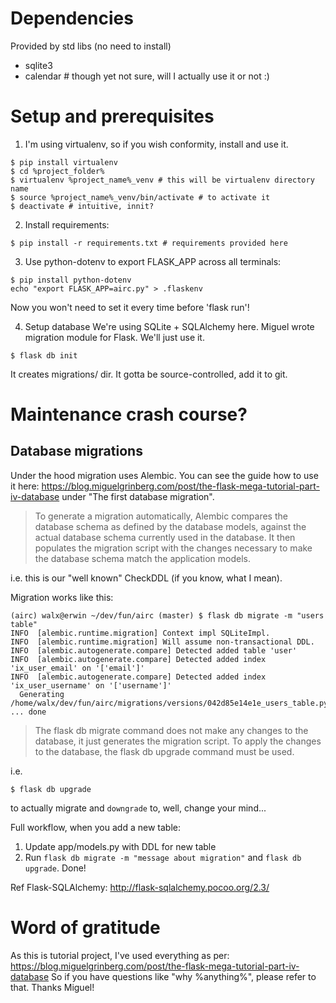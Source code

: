 
# Dependencies

Provided by std libs (no need to install)
- sqlite3
- calendar # though yet not sure, will I actually use it or not :)

# Setup and prerequisites

1. I'm using virtualenv, so if you wish conformity, install and use it.
```
$ pip install virtualenv
$ cd %project_folder%
$ virtualenv %project_name%_venv # this will be virtualenv directory name
$ source %project_name%_venv/bin/activate # to activate it
$ deactivate # intuitive, innit?
```

2. Install requirements:
```
$ pip install -r requirements.txt # requirements provided here
```

3. Use python-dotenv to export FLASK_APP across all terminals:
```
$ pip install python-dotenv
echo "export FLASK_APP=airc.py" > .flaskenv
```
Now you won't need to set it every time before 'flask run'!

4. Setup database
We're using SQLite + SQLAlchemy here. Miguel wrote migration module for Flask.
We'll just use it.
```
$ flask db init
```
It creates migrations/ dir. It gotta be source-controlled, add it to git.

# Maintenance crash course?

## Database migrations

Under the hood migration uses Alembic. You can see the guide how to use it here:
https://blog.miguelgrinberg.com/post/the-flask-mega-tutorial-part-iv-database
under "The first database migration".

> To generate a migration automatically, Alembic compares the database schema as defined by the database models, against the actual database schema currently used in the database. It then populates the migration script with the changes necessary to make the database schema match the application models.

i.e. this is our "well known" CheckDDL (if you know, what I mean).

Migration works like this:

```
(airc) walx@erwin ~/dev/fun/airc (master) $ flask db migrate -m "users table"
INFO  [alembic.runtime.migration] Context impl SQLiteImpl.
INFO  [alembic.runtime.migration] Will assume non-transactional DDL.
INFO  [alembic.autogenerate.compare] Detected added table 'user'
INFO  [alembic.autogenerate.compare] Detected added index 'ix_user_email' on '['email']'
INFO  [alembic.autogenerate.compare] Detected added index 'ix_user_username' on '['username']'
  Generating /home/walx/dev/fun/airc/migrations/versions/042d85e14e1e_users_table.py ... done
```

> The flask db migrate command does not make any changes to the database, it just generates the migration script. To apply the changes to the database, the flask db upgrade command must be used.

i.e.

```
$ flask db upgrade
```
to actually migrate and `downgrade` to, well, change your mind...

Full workflow, when you add a new table:
1. Update app/models.py with DDL for new table
2. Run `flask db migrate -m "message about migration"` and `flask db upgrade`. Done!

Ref Flask-SQLAlchemy: http://flask-sqlalchemy.pocoo.org/2.3/

# Word of gratitude
As this is tutorial project, I've used everything as per:
https://blog.miguelgrinberg.com/post/the-flask-mega-tutorial-part-iv-database
So if you have questions like "why %anything%", please refer to that.
Thanks Miguel!